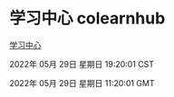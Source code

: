 # 学习中心 colearnhub
[学习中心](http://59.174.26.83:56308/colearnhub/)

2022年 05月 29日 星期日 19:20:01 CST

2022年 05月 29日 星期日 11:20:01 GMT
